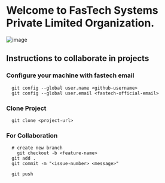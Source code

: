 # Welcome to FasTech Systems Private Limited Organization. 
![image](https://github.com/FasTech-Systems/.github/assets/143890480/e6fb30f0-c1de-49de-8b3a-21218e9d565d)


## Instructions to collaborate in projects

### Configure your machine with fastech email

```
  git config --global user.name <github-username>
  git config --global user.email <fastech-official-email>
```

### Clone Project
```
  git clone <project-url>
```

### For Collaboration 
```
  # create new branch
    git checkout -b <feature-name>
  git add .
  git commit -m "<issue-number> <message>"

  git push
```
